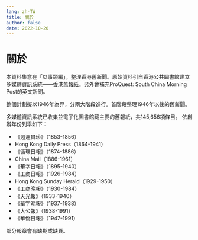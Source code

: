 ```yaml
---
lang: zh-TW
title: 關於
author: false
date: 2022-10-20
---
```

# 關於
本資料集意在「以事類編」，整理香港舊新聞。原始資料引自香港公共圖書館建立多媒體資訊系統——[香港舊報紙](https://mmis.hkpl.gov.hk/web/guest/old-hk-collection)。另外會補充ProQuest: South China Morning Post的英文新聞。

整個計劃擬以1946年為界，分兩大階段進行。首階段整理1946年以後的舊新聞。

多媒體資訊系統已收集並電子化圖書館藏主要的舊報紙，共145,656項條目。 依創辦年份列舉如下：

- 《遐邇貫珍》（1853-1856）
- Hong Kong Daily Press（1864-1941）
- 《循環日報》（1874-1886）
- China Mail（1886-1961）
- 《華字日報》（1895-1940）
- 《工商日報》（1926-1984）
- Hong Kong Sunday Herald（1929-1950）
- 《工商晚報》（1930-1984）
- 《天光報》（1933-1940）
- 《華字晚報》（1937-1938）
- 《大公報》（1938-1991）
- 《華僑日報》（1947-1991）

部分報章會有缺期或缺頁。
